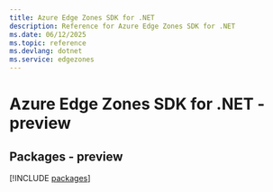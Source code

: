 ```yaml
---
title: Azure Edge Zones SDK for .NET
description: Reference for Azure Edge Zones SDK for .NET
ms.date: 06/12/2025
ms.topic: reference
ms.devlang: dotnet
ms.service: edgezones
---
```

# Azure Edge Zones SDK for .NET - preview
## Packages - preview
[!INCLUDE [packages](edge-zones-index.md)]